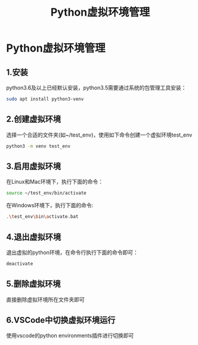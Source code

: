 ﻿---
title: Python虚拟环境管理
categories: Python
tags:
- Python
---
# Python虚拟环境管理
## 1.安装
python3.6及以上已经默认安装，python3.5需要通过系统的包管理工具安装：

```bash
sudo apt install python3-venv
```
## 2.创建虚拟环境
选择一个合适的文件夹(如~/test_env)，使用如下命令创建一个虚拟环境test_env

```bash
python3 -m venv test_env
```
## 3.启用虚拟环境
在Linux和Mac环境下，执行下面的命令：

```bash
source ~/test_env/bin/activate
```
在Windows环境下，执行下面的命令:
```bash
.\test_env\bin\activate.bat
```
## 4.退出虚拟环境
退出虚拟的python环境，在命令行执行下面的命令即可：
```bash
deactivate
```
## 5.删除虚拟环境
直接删除虚拟环境所在文件夹即可
## 6.VSCode中切换虚拟环境运行
使用vscode的python environments插件进行切换即可
